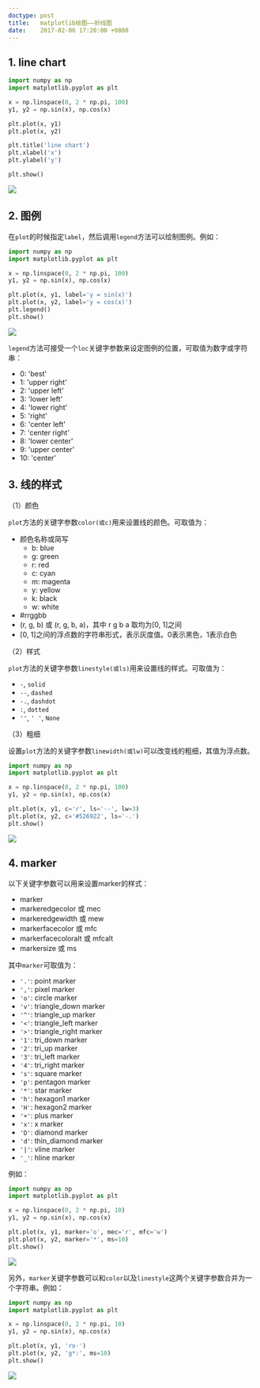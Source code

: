 ```yaml
---
doctype: post
title:   matplotlib绘图——折线图
date:    2017-02-06 17:20:00 +0800
---
```


## 1. line chart

```py
import numpy as np
import matplotlib.pyplot as plt

x = np.linspace(0, 2 * np.pi, 100)
y1, y2 = np.sin(x), np.cos(x)

plt.plot(x, y1)
plt.plot(x, y2)

plt.title('line chart')
plt.xlabel('x')
plt.ylabel('y')

plt.show()
```

![](./img/2017/02/06/line_1.png)

## 2. 图例

在`plot`的时候指定`label`，然后调用`legend`方法可以绘制图例。例如：

```py
import numpy as np
import matplotlib.pyplot as plt

x = np.linspace(0, 2 * np.pi, 100)
y1, y2 = np.sin(x), np.cos(x)

plt.plot(x, y1, label='y = sin(x)')
plt.plot(x, y2, label='y = cos(x)')
plt.legend()
plt.show()
```

![](./img/2017/02/06/line_2.png)

`legend`方法可接受一个`loc`关键字参数来设定图例的位置，可取值为数字或字符串：

- 0: 'best'
- 1: 'upper right'
- 2: 'upper left'
- 3: 'lower left'
- 4: 'lower right'
- 5: 'right'
- 6: 'center left'
- 7: 'center right'
- 8: 'lower center'
- 9: 'upper center'
- 10: 'center'

## 3. 线的样式

（1）颜色

`plot`方法的关键字参数`color(或c)`用来设置线的颜色。可取值为：

- 颜色名称或简写
    + b: blue
    + g: green
    + r: red
    + c: cyan
    + m: magenta
    + y: yellow
    + k: black
    + w: white
- #rrggbb
- (r, g, b) 或 (r, g, b, a)，其中 r g b a 取均为[0, 1]之间
- [0, 1]之间的浮点数的字符串形式，表示灰度值。0表示黑色，1表示白色

（2）样式

`plot`方法的关键字参数`linestyle(或ls)`用来设置线的样式。可取值为：

- `-`, `solid`
- `--`, `dashed`
- `-.`, `dashdot`
- `:`, `dotted`
- `''`, `' '`, `None`

（3）粗细

设置`plot`方法的关键字参数`linewidth(或lw)`可以改变线的粗细，其值为浮点数。

```py
import numpy as np
import matplotlib.pyplot as plt

x = np.linspace(0, 2 * np.pi, 100)
y1, y2 = np.sin(x), np.cos(x)

plt.plot(x, y1, c='r', ls='--', lw=3)
plt.plot(x, y2, c='#526922', ls='-.')
plt.show()
```

![](./img/2017/02/06/line_3.png)

## 4. marker

以下关键字参数可以用来设置marker的样式：

- marker
- markeredgecolor 或 mec
- markeredgewidth 或 mew
- markerfacecolor 或 mfc
- markerfacecoloralt 或 mfcalt
- markersize 或 ms

其中`marker`可取值为：

- `'.'`: point marker
- `','`: pixel marker
- `'o'`: circle marker
- `'v'`: triangle_down marker
- `'^'`: triangle_up marker
- `'<'`: triangle_left marker
- `'>'`: triangle_right marker
- `'1'`: tri_down marker
- `'2'`: tri_up marker
- `'3'`: tri_left marker
- `'4'`: tri_right marker
- `'s'`: square marker
- `'p'`: pentagon marker
- `'*'`: star marker
- `'h'`: hexagon1 marker
- `'H'`: hexagon2 marker
- `'+'`: plus marker
- `'x'`: x marker
- `'D'`: diamond marker
- `'d'`: thin_diamond marker
- `'|'`: vline marker
- `'_'`: hline marker

例如：

```py
import numpy as np
import matplotlib.pyplot as plt

x = np.linspace(0, 2 * np.pi, 10)
y1, y2 = np.sin(x), np.cos(x)

plt.plot(x, y1, marker='o', mec='r', mfc='w')
plt.plot(x, y2, marker='*', ms=10)
plt.show()
```

![](./img/2017/02/06/line_4.png)

另外，`marker`关键字参数可以和`color`以及`linestyle`这两个关键字参数合并为一个字符串。例如：

```py
import numpy as np
import matplotlib.pyplot as plt

x = np.linspace(0, 2 * np.pi, 10)
y1, y2 = np.sin(x), np.cos(x)

plt.plot(x, y1, 'ro-')
plt.plot(x, y2, 'g*:', ms=10)
plt.show()
```

![](./img/2017/02/06/line_5.png)
